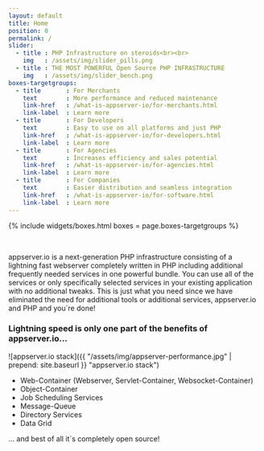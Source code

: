 ```yaml
---
layout: default
title: Home
position: 0
permalink: /
slider:
  - title : PHP Infrastructure on steroids<br><br>
    img   : /assets/img/slider_pills.png
  - title : THE MOST POWERFUL Open Source PHP INFRASTRUCTURE
    img   : /assets/img/slider_bench.png
boxes-targetgroups:
  - title       : For Merchants
    text        : More performance and reduced maintenance
    link-href   : /what-is-appserver-io/for-merchants.html
    link-label  : Learn more
  - title       : For Developers
    text        : Easy to use on all platforms and just PHP
    link-href   : /what-is-appserver-io/for-developers.html
    link-label  : Learn more
  - title       : For Agencies
    text        : Increases efficiency and sales potential
    link-href   : /what-is-appserver-io/for-agencies.html
    link-label  : Learn more
  - title       : For Companies
    text        : Easier distribution and seamless integration
    link-href   : /what-is-appserver-io/for-software.html
    link-label  : Learn more
---
```


{% include widgets/boxes.html boxes = page.boxes-targetgroups %}
<p><br/></p>

appserver.io is a next-generation PHP infrastructure consisting of a lightning fast webserver completely
written in PHP including additional frequently needed services in one powerful bundle. You can use all of
the services or only specifically selected services in your existing application with no additional tweaks.
This is just what you need since we have eliminated the need for additional tools or additional services,
appserver.io and PHP and you´re done!


### Lightning speed is only one part of the benefits of appserver.io...

![appserver.io stack]({{ "/assets/img/appserver-performance.jpg" | prepend: site.baseurl }} "appserver.io stack")

 * Web-Container
  (Webserver, Servlet-Container, Websocket-Container)
 * Object-Container
 * Job Scheduling Services
 * Message-Queue
 * Directory Services
 * Data Grid

... and best of all it´s completely open source!